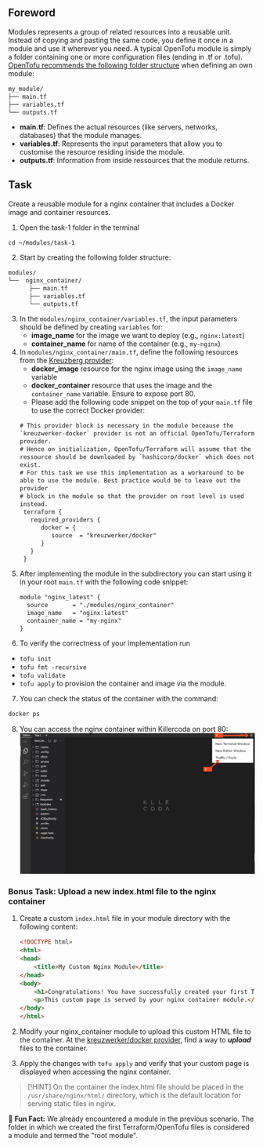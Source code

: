 ## Foreword
Modules represents a group of related resources into a reusable unit. Instead of copying and pasting the same code, you define it once in a module and use it wherever you need.
A typical OpenTofu module is simply a folder containing one or more configuration files (ending in .tf or .tofu). 
[OpenTofu recommends the following folder structure](https://opentofu.org/docs/language/modules/develop/structure/#:~:text=The%20standard%20module%20structure%20is,the%20module%20registry%2C%20and%20more.) when defining an own module:

```plaintext
my_module/
├── main.tf
├── variables.tf
└── outputs.tf
```
- **main.tf**: Defines the actual resources (like servers, networks, databases) that the module manages.
- **variables.tf**: Represents the input parameters that allow you to customise the resource residing inside the module.
- **outputs.tf**: Information from inside ressources that the module returns.

## Task
Create a reusable module for a nginx container that includes a Docker image and container resources. 
1. Open the task-1 folder in the terminal
```
cd ~/modules/task-1
```

2. Start by creating the following folder structure:
```plaintext
modules/
└──  nginx_container/
      ├── main.tf
      ├── variables.tf
      └── outputs.tf
```
3. In the `modules/nginx_container/variables.tf`, the input parameters should be defined by creating `variables` for:
   - **image_name** for the image we want to deploy (e.g., `nginx:latest`)
   - **container_name** for name of the container (e.g., `my-nginx`)
4. In `modules/nginx_container/main.tf`, define the following resources from the [Kreuzberg provider](https://registry.terraform.io/providers/kreuzwerker/docker/latest/docs):
   - **docker_image** resource for the nginx image using the `image_name` variable
   - **docker_container** resource that uses the image and the `container_name` variable. Ensure to expose port 80.
   - Please add the following code snippet on the top of your `main.tf` file to use the correct Docker provider:
   ```hcl
   # This provider block is necessary in the module beceause the `kreuzwerker-docker` provider is not an official OpenTofu/Terraform provider.
   # Hence on initialization, OpenTofu/Terraform will assume that the ressource should be downloaded by `hashicorp/docker` which does not exist.
   # For this task we use this implementation as a workaround to be able to use the module. Best practice would be to leave out the provider 
   # block in the module so that the provider on root level is used instead.
    terraform {
      required_providers {
         docker = {
            source  = "kreuzwerker/docker"
         }
      }
    }
   ```
5. After implementing the module in the subdirectory you can start using it in your root `main.tf` with the following code snippet:
   ```hcl
   module "nginx_latest" {
     source       = "./modules/nginx_container"
     image_name   = "nginx:latest"
     container_name = "my-nginx"
   }
   ```
6.  To verify the correctness of your implementation run 
- `tofu init` 
- `tofu fmt -recursive` 
- `tofu validate`
- `tofu apply` to provision the container and image via the module.

7. You can check the status of the container with the command:
```bash
docker ps
```
8. You can access the nginx container within Killercoda on port 80:
   ![Everything fine](./../assets/access_ports_killercoda.png)

### Bonus Task: Upload a new index.html file to the nginx container
1. Create a custom `index.html` file in your module directory with the following content:
   ```html
   <!DOCTYPE html>
   <html>
   <head>
       <title>My Custom Nginx Module</title>
   </head>
   <body>
       <h1>Congratulations! You have successfully created your first Tofu module!</h1>
       <p>This custom page is served by your nginx container module.</p>
   </body>
   </html>
   ```

2. Modify your nginx_container module to upload this custom HTML file to the container. At the [kreuzwerker/docker provider](https://registry.terraform.io/providers/kreuzwerker/docker/latest/docs/resources/container), find a way to ***upload*** files to the container.
3. Apply the changes with `tofu apply` and verify that your custom page is displayed when accessing the nginx container.

> [!HINT]
> On the container the index.html file should be placed in the `/usr/share/nginx/html/` directory, which is the default location for serving static files in nginx.

📝 **Fun Fact:** 
We already encountered a module in the previous scenario. The folder in which we created the first Terraform/OpenTofu files is considered a module and termed the "root module".
